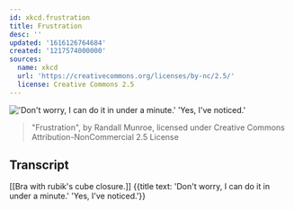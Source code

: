 ```yaml
---
id: xkcd.frustration
title: Frustration
desc: ''
updated: '1616126764684'
created: '1217574000000'
sources:
  name: xkcd
  url: 'https://creativecommons.org/licenses/by-nc/2.5/'
  license: Creative Commons 2.5
---
```

!['Don't worry, I can do it in under a minute.' 'Yes, I've noticed.'](https://imgs.xkcd.com/comics/frustration.png)
> "Frustration", by Randall Munroe, licensed under Creative Commons Attribution-NonCommercial 2.5 License

## Transcript
[[Bra with rubik's cube closure.]]
{{title text: 'Don't worry, I can do it in under a minute.' 'Yes, I've noticed.'}}
